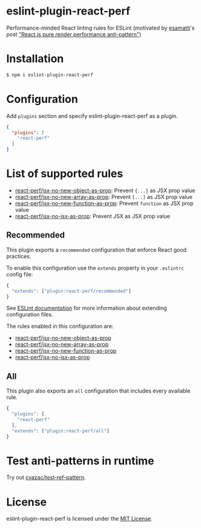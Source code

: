 eslint-plugin-react-perf
========================

Performance-minded React linting rules for ESLint (motivated by [esamatti](https://twitter.com/esamatti)'s post ["React.js pure render performance anti-pattern"](https://medium.com/@esamatti/react-js-pure-render-performance-anti-pattern-fb88c101332f))

# Installation

```sh
$ npm i eslint-plugin-react-perf
```

# Configuration

Add `plugins` section and specify eslint-plugin-react-perf as a plugin.

```json
{
  "plugins": [
    "react-perf"
  ]
}
```

# List of supported rules

* [react-perf/jsx-no-new-object-as-prop](docs/rules/jsx-no-new-object-as-prop.md): Prevent `{...}` as JSX prop value
* [react-perf/jsx-no-new-array-as-prop](docs/rules/jsx-no-new-array-as-prop.md): Prevent `[...]` as JSX prop value
* [react-perf/jsx-no-new-function-as-prop](docs/rules/jsx-no-new-function-as-prop.md): Prevent `function` as JSX prop value
* [react-perf/jsx-no-jsx-as-prop](docs/rules/jsx-no-jsx-as-prop.md): Prevent JSX as JSX prop value

## Recommended

This plugin exports a `recommended` configuration that enforce React good practices.

To enable this configuration use the `extends` property in your `.eslintrc` config file:

```js
{
  "extends": ["plugin:react-perf/recommended"]
}
```

See [ESLint documentation](http://eslint.org/docs/user-guide/configuring#extending-configuration-files) for more information about extending configuration files.

The rules enabled in this configuration are:

* [react-perf/jsx-no-new-object-as-prop](docs/rules/jsx-no-new-object-as-prop.md)
* [react-perf/jsx-no-new-array-as-prop](docs/rules/jsx-no-new-array-as-prop.md)
* [react-perf/jsx-no-new-function-as-prop](docs/rules/jsx-no-new-function-as-prop.md)
* [react-perf/jsx-no-jsx-as-prop](docs/rules/jsx-no-jsx-as-prop.md)

## All

This plugin also exports an `all` configuration that includes every available rule.

```js
{
  "plugins": [
    "react-perf"
  ],
  "extends": ["plugin:react-perf/all"]
}
```

# Test anti-patterns in runtime
Try out [cvazac/test-ref-pattern](https://github.com/cvazac/test-ref-pattern).

# License

eslint-plugin-react-perf is licensed under the [MIT License](http://www.opensource.org/licenses/mit-license.php).
